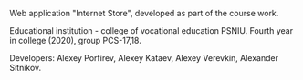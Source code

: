 Web application "Internet Store", developed as part of the course work.

Educational institution - college of vocational education PSNIU.
Fourth year in college (2020), group PСS-17,18.

Developers:
Alexey Porfirev,
Alexey Kataev,
Alexey Verevkin,
Alexander Sitnikov.
